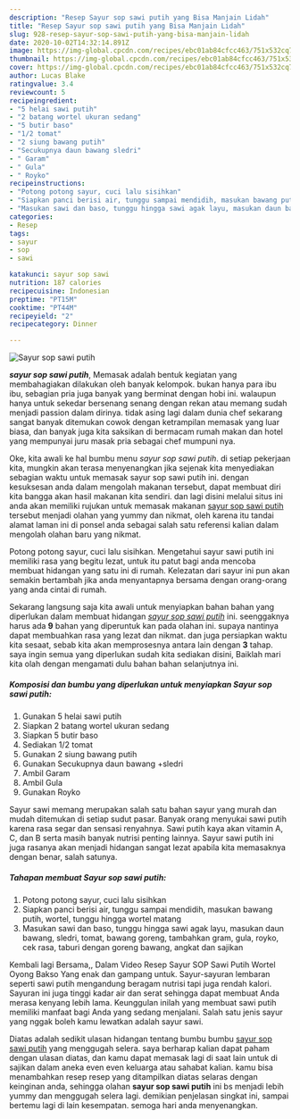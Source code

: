 ```yaml
---
description: "Resep Sayur sop sawi putih yang Bisa Manjain Lidah"
title: "Resep Sayur sop sawi putih yang Bisa Manjain Lidah"
slug: 928-resep-sayur-sop-sawi-putih-yang-bisa-manjain-lidah
date: 2020-10-02T14:32:14.891Z
image: https://img-global.cpcdn.com/recipes/ebc01ab84cfcc463/751x532cq70/sayur-sop-sawi-putih-foto-resep-utama.jpg
thumbnail: https://img-global.cpcdn.com/recipes/ebc01ab84cfcc463/751x532cq70/sayur-sop-sawi-putih-foto-resep-utama.jpg
cover: https://img-global.cpcdn.com/recipes/ebc01ab84cfcc463/751x532cq70/sayur-sop-sawi-putih-foto-resep-utama.jpg
author: Lucas Blake
ratingvalue: 3.4
reviewcount: 5
recipeingredient:
- "5 helai sawi putih"
- "2 batang wortel ukuran sedang"
- "5 butir baso"
- "1/2 tomat"
- "2 siung bawang putih"
- "Secukupnya daun bawang sledri"
- " Garam"
- " Gula"
- " Royko"
recipeinstructions:
- "Potong potong sayur, cuci lalu sisihkan"
- "Siapkan panci berisi air, tunggu sampai mendidih, masukan bawang putih, wortel, tunggu hingga wortel matang"
- "Masukan sawi dan baso, tunggu hingga sawi agak layu, masukan daun bawang, sledri, tomat, bawang goreng, tambahkan gram, gula, royko, cek rasa, taburi dengan goreng bawang, angkat dan sajikan"
categories:
- Resep
tags:
- sayur
- sop
- sawi

katakunci: sayur sop sawi 
nutrition: 187 calories
recipecuisine: Indonesian
preptime: "PT15M"
cooktime: "PT44M"
recipeyield: "2"
recipecategory: Dinner

---
```



![Sayur sop sawi putih](https://img-global.cpcdn.com/recipes/ebc01ab84cfcc463/751x532cq70/sayur-sop-sawi-putih-foto-resep-utama.jpg)

<b><i>sayur sop sawi putih</i></b>, Memasak adalah bentuk kegiatan yang membahagiakan dilakukan oleh banyak kelompok. bukan hanya para ibu ibu, sebagian pria juga banyak yang berminat dengan hobi ini. walaupun hanya untuk sekedar bersenang senang dengan rekan atau memang sudah menjadi passion dalam dirinya. tidak asing lagi dalam dunia chef sekarang sangat banyak ditemukan cowok dengan ketrampilan memasak yang luar biasa, dan banyak juga kita saksikan di bermacam rumah makan dan hotel yang mempunyai juru masak pria sebagai chef mumpuni nya.

Oke, kita awali ke hal bumbu menu <i>sayur sop sawi putih</i>. di setiap pekerjaan kita, mungkin akan terasa menyenangkan jika sejenak kita menyediakan sebagian waktu untuk memasak sayur sop sawi putih ini. dengan kesuksesan anda dalam mengolah makanan tersebut, dapat membuat diri kita bangga akan hasil makanan kita sendiri. dan lagi disini melalui situs ini anda akan memiliki rujukan untuk memasak makanan <u>sayur sop sawi putih</u> tersebut menjadi olahan yang yummy dan nikmat, oleh karena itu tandai alamat laman ini di ponsel anda sebagai salah satu referensi kalian dalam mengolah olahan baru yang nikmat.

Potong potong sayur, cuci lalu sisihkan. Mengetahui sayur sawi putih ini memiliki rasa yang begitu lezat, untuk itu patut bagi anda mencoba membuat hidangan yang satu ini di rumah. Kelezatan dari sayur ini pun akan semakin bertambah jika anda menyantapnya bersama dengan orang-orang yang anda cintai di rumah.


Sekarang langsung saja kita awali untuk menyiapkan bahan bahan yang diperlukan dalam membuat hidangan <u><i>sayur sop sawi putih</i></u> ini. seenggaknya harus ada <b>9</b> bahan yang diperuntuk kan pada olahan ini. supaya nantinya dapat membuahkan rasa yang lezat dan nikmat. dan juga persiapkan waktu kita sesaat, sebab kita akan memprosesnya antara lain dengan <b>3</b> tahap. saya ingin semua yang diperlukan sudah kita sediakan disini, Baiklah mari kita olah dengan mengamati dulu bahan bahan selanjutnya ini.

<!--inarticleads1-->

##### Komposisi dan bumbu yang diperlukan untuk menyiapkan Sayur sop sawi putih:

1. Gunakan 5 helai sawi putih
1. Siapkan 2 batang wortel ukuran sedang
1. Siapkan 5 butir baso
1. Sediakan 1/2 tomat
1. Gunakan 2 siung bawang putih
1. Gunakan Secukupnya daun bawang +sledri
1. Ambil  Garam
1. Ambil  Gula
1. Gunakan  Royko


Sayur sawi memang merupakan salah satu bahan sayur yang murah dan mudah ditemukan di setiap sudut pasar. Banyak orang menyukai sawi putih karena rasa segar dan sensasi renyahnya. Sawi putih kaya akan vitamin A, C, dan B serta masih banyak nutrisi penting lainnya. Sayur sawi putih ini juga rasanya akan menjadi hidangan sangat lezat apabila kita memasaknya dengan benar, salah satunya. 

<!--inarticleads2-->

##### Tahapan membuat Sayur sop sawi putih:

1. Potong potong sayur, cuci lalu sisihkan
1. Siapkan panci berisi air, tunggu sampai mendidih, masukan bawang putih, wortel, tunggu hingga wortel matang
1. Masukan sawi dan baso, tunggu hingga sawi agak layu, masukan daun bawang, sledri, tomat, bawang goreng, tambahkan gram, gula, royko, cek rasa, taburi dengan goreng bawang, angkat dan sajikan


Kembali lagi Bersama,, Dalam Video Resep Sayur SOP Sawi Putih Wortel Oyong Bakso Yang enak dan gampang untuk. Sayur-sayuran lembaran seperti sawi putih mengandung beragam nutrisi tapi juga rendah kalori. Sayuran ini juga tinggi kadar air dan serat sehingga dapat membuat Anda merasa kenyang lebih lama. Keunggulan inilah yang membuat sawi putih memiliki manfaat bagi Anda yang sedang menjalani. Salah satu jenis sayur yang nggak boleh kamu lewatkan adalah sayur sawi. 

Diatas adalah sedikit ulasan hidangan tentang bumbu bumbu <u>sayur sop sawi putih</u> yang menggugah selera. saya berharap kalian dapat paham dengan ulasan diatas, dan kamu dapat memasak lagi di saat lain untuk di sajikan dalam aneka even even keluarga atau sahabat kalian. kamu bisa menambahkan resep resep yang ditampilkan diatas selaras dengan keinginan anda, sehingga olahan <b>sayur sop sawi putih</b> ini bs menjadi lebih yummy dan menggugah selera lagi. demikian penjelasan singkat ini, sampai bertemu lagi di lain kesempatan. semoga hari anda menyenangkan.
